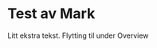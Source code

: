 <!-- Space: ~923047560 -->
<!-- Parent: 3125641538 -->
<!-- Title: Test av publisering -->
<!-- Layout: articles -->
<!-- Label: herman  -->
<!-- Label: terry  -->
<!-- Label: test  -->

# Test av Mark

Litt ekstra tekst.
Flytting til under Overview